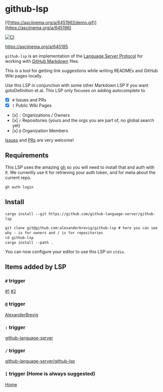 # github-lsp

[![https://asciinema.org/a/645196](demo.gif)](https://asciinema.org/a/645196)

[![CI](https://github.com/github-language-server/github-lsp/actions/workflows/ci.yml/badge.svg)](https://github.com/github-language-server/github-lsp/actions/workflows/ci.yml)

https://asciinema.org/a/645195

`github-lsp` is an implementation of the [Language Server Protocol](https://microsoft.github.io/language-server-protocol/) for working with [GitHub Markdown](https://docs.github.com/en/get-started/writing-on-github/getting-started-with-writing-and-formatting-on-github/basic-writing-and-formatting-syntax) files.

This is a tool for getting link suggestions while writing READMEs and GitHub Wiki pages locally.

Use this LSP in conjunction with some other Markdown LSP if you want gotoDefinition et.al. This LSP only focuses on adding autocomplete to

* [x] `#` Issues and PRs
* [x] `[` Public Wiki Pages
* [x] `:` Organizations / Owners
* [x] `/` Repositories (yours and the orgs you are part of, no global search yet)
* [x] `@` Organization Members

[Issues](https://github.com/github-language-server/github-lsp/issues) and [PRs](https://github.com/github-language-server/github-lsp/pulls) are very welcome!

## Requirements

This LSP uses the amazing [gh](https://cli.github.com/) so you will need to install that and auth with it.
We currently use it for retrieving your auth token, and for meta about the current repo.

```shell
gh auth login
```

## Install

```shell
cargo install --git https://github.com/github-language-server/github-lsp
```

```shell
git clone git@github.com:alexanderbrevig/github-lsp # here you can see why : is for owners and / is for repositories
cd github-lsp
cargo install --path .
```

You can now configure your editor to use this LSP on `stdio`.

## Items added by LSP

### `#` trigger

[#1](https://github.com/github-language-server/github-lsp/issues/1)
[#2](https://github.com/github-language-server/github-lsp/issues/2)

### `@` trigger

[AlexanderBrevig](https://github.com/AlexanderBrevig)

### `:` trigger

[github-language-server](https://github.com/github-language-server)

### `/` trigger

[github-language-server/github-lsp](https://github.com/github-language-server/github-lsp)

### `[` trigger (Home is always suggested)

[Home](/github-language-server/github-lsp/wiki)
